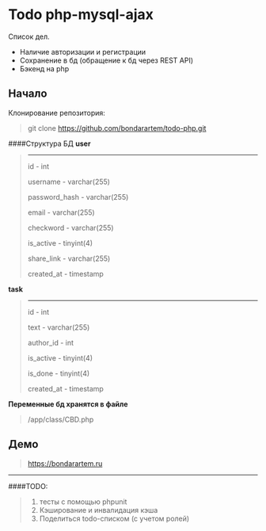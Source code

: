 # Todo php-mysql-ajax

Список дел.

- Наличие авторизации и регистрации
- Сохранение в бд (обращение к бд через REST API)
- Бэкенд на php

## Начало

Клонирование репозитория:
> git clone https://github.com/bondarartem/todo-php.git

####Структура БД
<b>user</b>
>___ 
>id - int
>
>username - varchar(255)
>
>password_hash - varchar(255)
>
>email - varchar(255)
>
>checkword - varchar(255)
>
>is_active - tinyint(4)
>
>share_link - varchar(255)
>
>created_at - timestamp

<b>task</b>
>___ 
>id - int
>
>text - varchar(255)
>
>author_id - int
>
>is_active - tinyint(4)
>
>is_done - tinyint(4)
>
>created_at - timestamp

<b>Переменные бд хранятся в файле</b>
>/app/class/CBD.php

## Демо

> https://bondarartem.ru

___
####TODO:
>
>1. тесты с помощью phpunit
>2. Кэширование и инвалидация кэша
>3. Поделиться todo-списком (с учетом ролей)